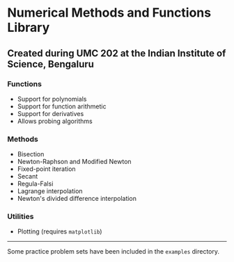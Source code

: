 # Numerical Methods and Functions Library

## Created during UMC 202 at the Indian Institute of Science, Bengaluru

### Functions
- Support for polynomials
- Support for function arithmetic
- Support for derivatives
- Allows probing algorithms

### Methods
- Bisection
- Newton-Raphson and Modified Newton
- Fixed-point iteration
- Secant
- Regula-Falsi
- Lagrange interpolation
- Newton's divided difference interpolation

### Utilities
- Plotting (requires `matplotlib`)

---
Some practice problem sets have been included in the `examples` directory.
